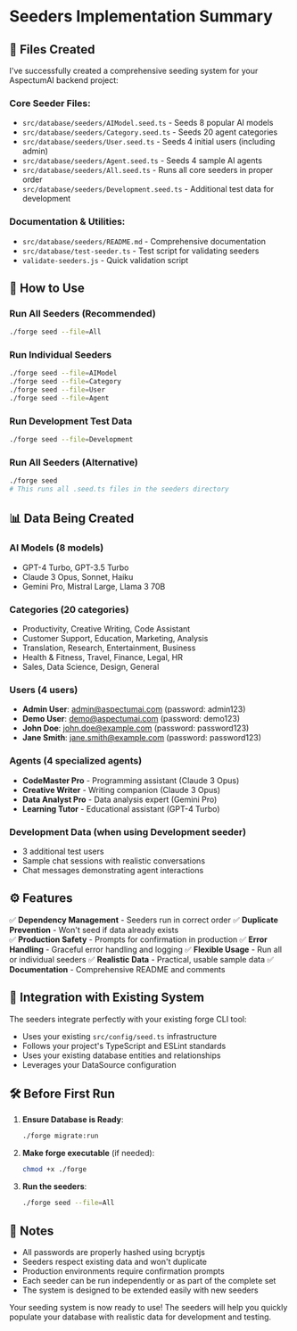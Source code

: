 # Seeders Implementation Summary

## 📁 Files Created

I've successfully created a comprehensive seeding system for your AspectumAI backend project:

### Core Seeder Files:
- `src/database/seeders/AIModel.seed.ts` - Seeds 8 popular AI models
- `src/database/seeders/Category.seed.ts` - Seeds 20 agent categories  
- `src/database/seeders/User.seed.ts` - Seeds 4 initial users (including admin)
- `src/database/seeders/Agent.seed.ts` - Seeds 4 sample AI agents
- `src/database/seeders/All.seed.ts` - Runs all core seeders in proper order
- `src/database/seeders/Development.seed.ts` - Additional test data for development

### Documentation & Utilities:
- `src/database/seeders/README.md` - Comprehensive documentation
- `src/database/test-seeder.ts` - Test script for validating seeders
- `validate-seeders.js` - Quick validation script

## 🚀 How to Use

### Run All Seeders (Recommended)
```bash
./forge seed --file=All
```

### Run Individual Seeders
```bash
./forge seed --file=AIModel
./forge seed --file=Category  
./forge seed --file=User
./forge seed --file=Agent
```

### Run Development Test Data
```bash
./forge seed --file=Development
```

### Run All Seeders (Alternative)
```bash
./forge seed
# This runs all .seed.ts files in the seeders directory
```

## 📊 Data Being Created

### AI Models (8 models)
- GPT-4 Turbo, GPT-3.5 Turbo
- Claude 3 Opus, Sonnet, Haiku
- Gemini Pro, Mistral Large, Llama 3 70B

### Categories (20 categories)
- Productivity, Creative Writing, Code Assistant
- Customer Support, Education, Marketing, Analysis
- Translation, Research, Entertainment, Business
- Health & Fitness, Travel, Finance, Legal, HR
- Sales, Data Science, Design, General

### Users (4 users)
- **Admin User**: admin@aspectumai.com (password: admin123)
- **Demo User**: demo@aspectumai.com (password: demo123)  
- **John Doe**: john.doe@example.com (password: password123)
- **Jane Smith**: jane.smith@example.com (password: password123)

### Agents (4 specialized agents)
- **CodeMaster Pro** - Programming assistant (Claude 3 Opus)
- **Creative Writer** - Writing companion (Claude 3 Opus)
- **Data Analyst Pro** - Data analysis expert (Gemini Pro)
- **Learning Tutor** - Educational assistant (GPT-4 Turbo)

### Development Data (when using Development seeder)
- 3 additional test users
- Sample chat sessions with realistic conversations
- Chat messages demonstrating agent interactions

## ⚙️ Features

✅ **Dependency Management** - Seeders run in correct order
✅ **Duplicate Prevention** - Won't seed if data already exists  
✅ **Production Safety** - Prompts for confirmation in production
✅ **Error Handling** - Graceful error handling and logging
✅ **Flexible Usage** - Run all or individual seeders
✅ **Realistic Data** - Practical, usable sample data
✅ **Documentation** - Comprehensive README and comments

## 🔄 Integration with Existing System

The seeders integrate perfectly with your existing forge CLI tool:
- Uses your existing `src/config/seed.ts` infrastructure
- Follows your project's TypeScript and ESLint standards
- Uses your existing database entities and relationships
- Leverages your DataSource configuration

## 🛠️ Before First Run

1. **Ensure Database is Ready**:
   ```bash
   ./forge migrate:run
   ```

2. **Make forge executable** (if needed):
   ```bash
   chmod +x ./forge
   ```

3. **Run the seeders**:
   ```bash
   ./forge seed --file=All
   ```

## 📝 Notes

- All passwords are properly hashed using bcryptjs
- Seeders respect existing data and won't duplicate
- Production environments require confirmation prompts
- Each seeder can be run independently or as part of the complete set
- The system is designed to be extended easily with new seeders

Your seeding system is now ready to use! The seeders will help you quickly populate your database with realistic data for development and testing.
